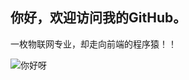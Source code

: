 ## 你好，欢迎访问我的GitHub。
一枚物联网专业，却走向前端的程序猿！！


![你好呀](https://cdn.jsdelivr.net/gh/wangyang-o/imgcdn@master/img/timg.gif)
